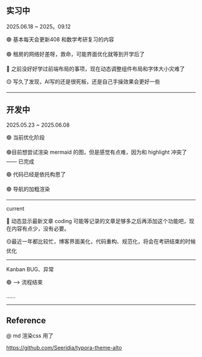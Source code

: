 ## 实习中

2025.06.18 ~ 2025。09.12

🟢 基本每天会更新408 和数学考研复习的内容

🟢 租房的网络好差呀，救命，可能界面优化就等到开学后了

🔴 之前没好好学过前端布局的事项，现在动态调整组件布局和字体大小灾难了

🟡 写久了发现，AI写的还是很死板，还是自己手操效果会更好一些

---

## 开发中

2025.05.23 ~ 2025.06.08

🟢 当前优化阶段

🟢目前想尝试渲染 mermaid 的图，但是感觉有点难，因为和 highlight 冲突了 —— 已完成

🟢 代码已经是依托构思了

🟢 导航的加粗渲染

---

current

🔴 动态显示最新文章  coding  可能等记录的文章足够多之后再添加这个功能吧，现在内容有点少，没有必要。

🟡最近一年都比较忙，博客界面美化，代码重构、规范化，将会在考研结束的时候优化

---

Kanban  BUG、异常

🟢 --> 流程结束

……

---

## Reference

@ md 渲染css 用了

https://github.com/Seeridia/typora-theme-alto
